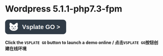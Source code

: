 # Wordpress 5.1.1-php7.3-fpm

<a href="https://www.vsplate.com/?docker-compose=https://github.com/vsplate/dcenvs/wordpress/5.1.1-php7.3-fpm"><img alt="VSPLATE GO" src="https://raw.githubusercontent.com/vsplate/images/master/vsgo_btn.png" width="200px"></a>

**Click the `VSPLATE GO` button to launch a demo online / 点击`VSPLATE GO`按钮创建在线环境**